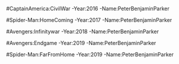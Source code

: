 #CaptainAmerica:CivilWar
-Year:2016
-Name:PeterBenjaminParker

#Spider-Man:HomeComing
-Year:2017
-Name:PeterBenjaminParker

#Avengers:Infinitywar
-Year:2018
-Name:PeterBenjaminParker

#Avengers:Endgame
-Year:2019
-Name:PeterBenjaminParker

#Spider-Man:FarFromHome
-Year:2019
-Name:PeterBenjaminParker
